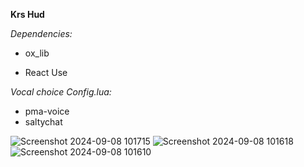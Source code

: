 **Krs Hud**

*Dependencies:*
- ox_lib

* React Use

*Vocal choice Config.lua:*
- pma-voice
- saltychat


![Screenshot 2024-09-08 101715](https://github.com/user-attachments/assets/2b1c448b-232f-4745-8ac5-e8a21648cbf7)
![Screenshot 2024-09-08 101618](https://github.com/user-attachments/assets/37fd41ca-f926-449e-93de-b021f79b8211)
![Screenshot 2024-09-08 101610](https://github.com/user-attachments/assets/3af0bb80-1da2-4c00-8c06-1bd8c334ca8b)
